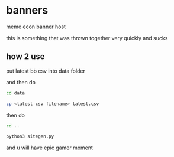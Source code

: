 # banners
meme econ banner host


this is something that was thrown together very quickly and sucks

## how 2 use

put latest bb csv into data folder

and then do 

```bash
cd data

cp <latest csv filename> latest.csv
```

then do

```bash
cd ..

python3 sitegen.py
```

and u will have epic gamer moment
